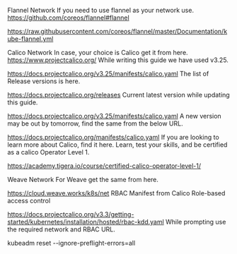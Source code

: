 

Flannel Network
If you need to use flannel as your network use.
https://github.com/coreos/flannel#flannel

https://raw.githubusercontent.com/coreos/flannel/master/Documentation/kube-flannel.yml


Calico Network
In case, your choice is Calico get it from here.
https://www.projectcalico.org/
While writing this guide we have used v3.25.

https://docs.projectcalico.org/v3.25/manifests/calico.yaml
The list of Release versions is here.

https://docs.projectcalico.org/releases
Current latest version while updating this guide.

https://docs.projectcalico.org/v3.25/manifests/calico.yaml
A new version may be out by tomorrow, find the same from the below URL.

https://docs.projectcalico.org/manifests/calico.yaml
If you are looking to learn more about Calico, find it here. Learn, test your skills, and be certified as a calico Operator Level 1.

https://academy.tigera.io/course/certified-calico-operator-level-1/

Weave Network
For Weave get the same from here.

https://cloud.weave.works/k8s/net
RBAC Manifest from Calico
Role-based access control

https://docs.projectcalico.org/v3.3/getting-started/kubernetes/installation/hosted/rbac-kdd.yaml
While prompting use the required network and RBAC URL.




kubeadm reset --ignore-preflight-errors=all